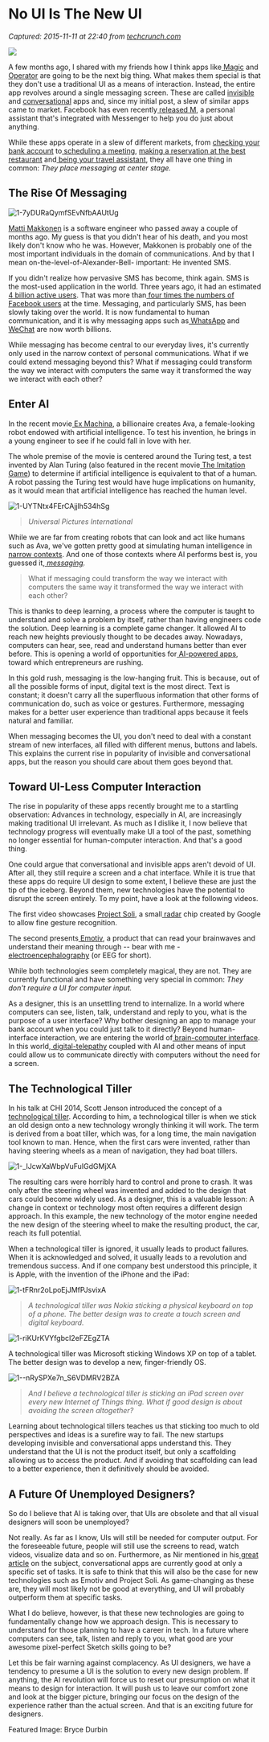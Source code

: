 # No UI Is The New UI

_Captured: 2015-11-11 at 22:40 from [techcrunch.com](http://techcrunch.com/2015/11/11/no-ui-is-the-new-ui/?ncid=rss)_

![](https://tctechcrunch2011.files.wordpress.com/2015/11/invisible-messaging.png?w=738)

A few months ago, I shared with my friends how I think apps like[ Magic](http://getmagicnow.com/) and[ Operator](https://operator.com/) are going to be the next big thing. What makes them special is that they don't use a traditional UI as a means of interaction. Instead, the entire app revolves around a single messaging screen. These are called [invisible](http://www.producthunt.com/@rrhoover/collections/invisible-apps) and [conversational](http://www.producthunt.com/@chrismessina/collections/convcomm) apps and, since my initial post, a slew of similar apps came to market. Facebook has even recently[ released M](http://techcrunch.com/2015/08/26/facebook-is-adding-a-personal-assistant-called-m-to-your-messenger-app/), a personal assistant that's integrated with Messenger to help you do just about anything.

While these apps operate in a slew of different markets, from [checking your bank account](https://digit.co/) to[ scheduling a meeting,](https://x.ai/) [making a reservation at the best restaurant](https://luka.ai) and[ being your travel assistant](https://taylorbot.com), they all have one thing in common: _They place messaging at center stage._

## The Rise Of Messaging

![1-7yDURaQymfSEvNfbAAUtUg](https://tctechcrunch2011.files.wordpress.com/2015/11/1-7yduraqymfsevnfbaautug.png?w=300&h=614)

[Matti Makkonen](https://en.wikipedia.org/wiki/Matti_Makkonen) is a software engineer who passed away a couple of months ago. My guess is that you didn't hear of his death, and you most likely don't know who he was. However, Makkonen is probably one of the most important individuals in the domain of communications. And by that I mean on-the-level-of-Alexander-Bell- important: He invented SMS.

If you didn't realize how pervasive SMS has become, think again. SMS is the most-used application in the world. Three years ago, it had an estimated[ 4 billion active users](http://www.theguardian.com/technology/2012/may/06/sms-text-messages-20th-birthday). That was more than[ four times the numbers of Facebook users](http://finance.yahoo.com/news/number-active-users-facebook-over-years-214600186--finance.html) at the time. Messaging, and particularly SMS, has been slowly taking over the world. It is now fundamental to human communication, and it is why messaging apps such as[ WhatsApp](http://techcrunch.com/2015/02/19/crazy-like-a-facebook-fox/) and[ WeChat](http://www.bloomberg.com/news/articles/2015-08-13/wechat-s-growth-shows-why-messaging-apps-attract-big-valuations) are now worth billions.

While messaging has become central to our everyday lives, it's currently only used in the narrow context of personal communications. What if we could extend messaging beyond this? What if messaging could transform the way we interact with computers the same way it transformed the way we interact with each other?

## Enter AI

In the recent movie[ Ex Machina](http://www.imdb.com/title/tt0470752/), a billionaire creates Ava, a female-looking robot endowed with artificial intelligence. To test his invention, he brings in a young engineer to see if he could fall in love with her.

The whole premise of the movie is centered around the Turing test, a test invented by Alan Turing (also featured in the recent movie[ The Imitation Game](http://www.imdb.com/title/tt2084970/)) to determine if artificial intelligence is equivalent to that of a human. A robot passing the Turing test would have huge implications on humanity, as it would mean that artificial intelligence has reached the human level.

![1-UYTNtx4FErCAjjlh534hSg](https://tctechcrunch2011.files.wordpress.com/2015/11/1-uytntx4fercajjlh534hsg.jpeg?w=680&h=442)

> _Universal Pictures International_

While we are far from creating robots that can look and act like humans such as Ava, we've gotten pretty good at simulating human intelligence in [narrow contexts](https://en.wikipedia.org/wiki/Weak_AI). And one of those contexts where AI performs best is, you guessed it,[ _messaging_](http://www.bbc.com/news/technology-27762088)_._

> What if messaging could transform the way we interact with computers the same way it transformed the way we interact with each other?

This is thanks to deep learning, a process where the computer is taught to understand and solve a problem by itself, rather than having engineers code the solution. Deep learning is a complete game changer. It allowed AI to reach new heights previously thought to be decades away. Nowadays, computers can hear, see, read and understand humans better than ever before. This is opening a world of opportunities for[ AI-powered apps](http://techcrunch.com/2015/09/29/ai-is-about-to-go-mainstream-and-reshape-the-workplace/), toward which entrepreneurs are rushing.

In this gold rush, messaging is the low-hanging fruit. This is because, out of all the possible forms of input, digital text is the most direct. Text is constant; it doesn't carry all the superfluous information that other forms of communication do, such as voice or gestures. Furthermore, messaging makes for a better user experience than traditional apps because it feels natural and familiar.

When messaging becomes the UI, you don't need to deal with a constant stream of new interfaces, all filled with different menus, buttons and labels. This explains the current rise in popularity of invisible and conversational apps, but the reason you should care about them goes beyond that.

## Toward UI-Less Computer Interaction

The rise in popularity of these apps recently brought me to a startling observation: Advances in technology, especially in AI, are increasingly making traditional UI irrelevant. As much as I dislike it, I now believe that technology progress will eventually make UI a tool of the past, something no longer essential for human-computer interaction. And that's a good thing.

One could argue that conversational and invisible apps aren't devoid of UI. After all, they still require a screen and a chat interface. While it is true that these apps do require UI design to some extent, I believe these are just the tip of the iceberg. Beyond them, new technologies have the potential to disrupt the screen entirely. To my point, have a look at the following videos.

The first video showcases [Project Soli](https://www.google.com/atap/project-soli/), a small[ radar](https://en.wikipedia.org/wiki/Radar) chip created by Google to allow fine gesture recognition.

The second presents[ Emotiv](https://emotiv.com/), a product that can read your brainwaves and understand their meaning through -- bear with me - [electroencephalography](https://en.wikipedia.org/wiki/Electroencephalography) (or EEG for short).

While both technologies seem completely magical, they are not. They are currently functional and have something very special in common: _They don't require a UI for computer input._

As a designer, this is an unsettling trend to internalize. In a world where computers can see, listen, talk, understand and reply to you, what is the purpose of a user interface? Why bother designing an app to manage your bank account when you could just talk to it directly? Beyond human-interface interaction, we are entering the world of[ brain-computer interface](https://en.wikipedia.org/wiki/Brain%E2%80%93computer_interface). In this world,[ digital-telepathy](http://techcrunch.com/2014/09/24/digital-telepathy-is-the-future-of-the-human-species/) coupled with AI and other means of input could allow us to communicate directly with computers without the need for a screen.

## The Technological Tiller

In his talk at CHI 2014, Scott Jenson introduced the concept of a[ technological tiller](https://www.youtube.com/watch?v=33EKDRA2GN8). According to him, a technological tiller is when we stick an old design onto a new technology wrongly thinking it will work. The term is derived from a boat tiller, which was, for a long time, the main navigation tool known to man. Hence, when the first cars were invented, rather than having steering wheels as a mean of navigation, they had boat tillers.

![1-_IJcwXaWbpVuFuIGdGMjXA](https://tctechcrunch2011.files.wordpress.com/2015/11/1-_ijcwxawbpvufuigdgmjxa.jpeg?w=680&h=551)

The resulting cars were horribly hard to control and prone to crash. It was only after the steering wheel was invented and added to the design that cars could become widely used. As a designer, this is a valuable lesson: A change in context or technology most often requires a different design approach. In this example, the new technology of the motor engine needed the new design of the steering wheel to make the resulting product, the car, reach its full potential.

When a technological tiller is ignored, it usually leads to product failures. When it is acknowledged and solved, it usually leads to a revolution and tremendous success. And if one company best understood this principle, it is Apple, with the invention of the iPhone and the iPad:

![1-tFRnr2oLpoEjJMfPJsvixA](https://tctechcrunch2011.files.wordpress.com/2015/11/1-tfrnr2olpoejjmfpjsvixa.jpeg?w=680&h=495)

> _A technological tiller was Nokia sticking a physical keyboard on top of a phone. The better design was to create a touch screen and digital keyboard._

![1-riKUrKVYfgbcI2eFZEgZTA](https://tctechcrunch2011.files.wordpress.com/2015/11/1-rikurkvyfgbci2efzegzta.jpeg?w=680&h=495)

A technological tiller was Microsoft sticking Windows XP on top of a tablet. The better design was to develop a new, finger-friendly OS.

![1--nRySPXe7n_S6VDMRV2BZA](https://tctechcrunch2011.files.wordpress.com/2015/11/1-nryspxe7n_s6vdmrv2bza.jpeg?w=680&h=227)

> _And I believe a technological tiller is sticking an iPad screen over every new Internet of Things thing. What if good design is about avoiding the screen altogether?_

Learning about technological tillers teaches us that sticking too much to old perspectives and ideas is a surefire way to fail. The new startups developing invisible and conversational apps understand this. They understand that the UI is not the product itself, but only a scaffolding allowing us to access the product. And if avoiding that scaffolding can lead to a better experience, then it definitively should be avoided.

## A Future Of Unemployed Designers?

So do I believe that AI is taking over, that UIs are obsolete and that all visual designers will soon be unemployed?

Not really. As far as I know, UIs will still be needed for computer output. For the foreseeable future, people will still use the screens to read, watch videos, visualize data and so on. Furthermore, as Nir mentioned in his[ great article](http://www.nirandfar.com/2015/07/the-message-is-the-medium-3-reasons-apps-as-assistants-work.html) on the subject, conversational apps are currently good at only a specific set of tasks. It is safe to think that this will also be the case for new technologies such as Emotiv and Project Soli. As game-changing as these are, they will most likely not be good at everything, and UI will probably outperform them at specific tasks.

What I do believe, however, is that these new technologies are going to fundamentally change how we approach design. This is necessary to understand for those planning to have a career in tech. In a future where computers can see, talk, listen and reply to you, what good are your awesome pixel-perfect Sketch skills going to be?

Let this be fair warning against complacency. As UI designers, we have a tendency to presume a UI is the solution to every new design problem. If anything, the AI revolution will force us to reset our presumption on what it means to design for interaction. It will push us to leave our comfort zone and look at the bigger picture, bringing our focus on the design of the experience rather than the actual screen. And that is an exciting future for designers.

Featured Image: Bryce Durbin
